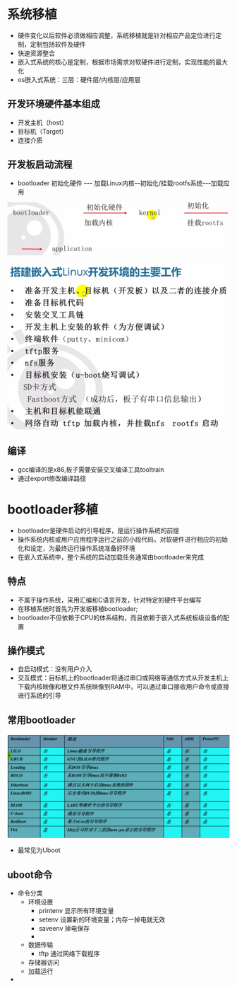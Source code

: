 # 系统移植

- 硬件变化以后软件必须做相应调整，系统移植就是针对相应产品定位进行定制，定制包括软件及硬件
- 快速资源整合
- 嵌入式系统的核心是定制，根据市场需求对软硬件进行定制，实现性能的最大化
- os嵌入式系统：三层：硬件层/内核层/应用层

## 开发环境硬件基本组成

- 开发主机（host）
- 目标机（Target）
- 连接介质

## 开发板启动流程

- bootloader 初始化硬件 --- 加载Linux内核--初始化/挂载rootfs系统---加载应用

![image-20230329214935306](image-20230329214935306.png)

![image-20230329215010855](image-20230329215010855.png)

## 编译

- gcc编译的是x86,板子需要安装交叉编译工具tooltrain
- 通过export修改编译路径

# bootloader移植

- bootloader是硬件启动的引导程序，是运行操作系统的前提
- 操作系统内核或用户应用程序运行之前的小段代码，对软硬件进行相应的初始化和设定，为最终运行操作系统准备好环境
- 在嵌入式系统中，整个系统的启动加载任务通常由bootloader来完成

## 特点

- 不属于操作系统，采用汇编和C语言开发，针对特定的硬件平台编写
- 在移植系统时首先为开发板移植bootloader;
- bootloader不但依赖于CPU的体系结构，而且依赖于嵌入式系统板级设备的配置

## 操作模式

- 自启动模式：没有用户介入
- 交互模式：目标机上的bootloader将通过串口或网络等通信方式从开发主机上下载内核映像和根文件系统映像到RAM中，可以通过串口接收用户命令或直接进行系统的引导

## 常用bootloader

![image-20230423172926610](image-20230423172926610.png)

- 最常见为Uboot

## uboot命令

- 命令分类
  - 环境设置
    - printenv 显示所有环境变量
    - setenv 设置新的环境变量；内存一掉电就无效
    - saveenv 掉电保存
    - 
  - 数据传输
    - tftp 通过网络下载程序
  - 存储器访问
  - 加载运行
- 